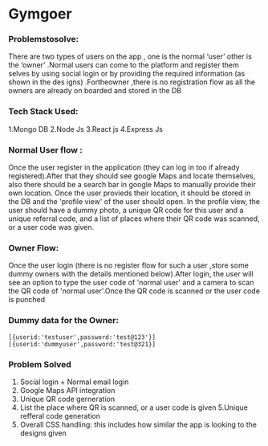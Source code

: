 # Gymgoer
### Problemstosolve:
There are two types of users on the app , one is the normal 
‘user’ other is the ‘owner’ .Normal users can come to the 
platform and register them selves by using social login or
by providing the required information (as shown in the des
igns) .Fortheowner ,there is no registration flow as all 
the owners are already on boarded and stored in the DB

### Tech Stack Used:
1.Mongo DB
2.Node Js
3.React js
4.Express Js
### Normal User flow : 
Once the user register in the application (they can log in
too if already registered).After that they should see google
Maps and locate themselves, also there should be a search bar
in google Maps to manually provide their own location. Once 
the user provieds their location, it should be stored in the
DB and the 'profile view' of the user should open. In the 
profile view, the user should have a dummy photo, a unique 
QR code for this user and a unique referral code, and a list
of places where their QR code was scanned,  or a user code was given.

### Owner Flow:
Once the user login (there is no register flow for such a user
,store some dummy owners  with the details mentioned below).After 
login, the user will see an option to type the user code of 'normal
user' and a camera to scan the QR code of 'normal user'.Once the
QR code is scanned or the user code is punched

### Dummy data for the Owner:
`[{userid:'testuser',password:'test@123'}]
[{userid:'dummyuser',password:'test@321}]`

### Problem Solved
1. Social login + Normal email login
2. Google Maps API integration 
3. Unique QR code gerneration 
4. List the place where QR is scanned, or a user code is given 
5.Unique refferal code generation 
6. Overall CSS handling: this includes how similar the app is 
   looking to the designs given
